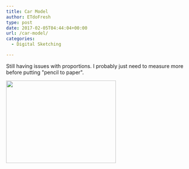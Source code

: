```yaml
---
title: Car Model
author: ETdoFresh
type: post
date: 2017-02-05T04:44:04+00:00
url: /car-model/
categories:
  - Digital Sketching

---
```

Still having issues with proportions. I probably just need to measure more before putting "pencil to paper".

[<img class="aligncenter size-medium wp-image-712" src="http://www.etdofresh.com/wp-content/uploads/2017/02/CarModel-300x225.png" alt="" width="300" height="225" srcset="http://localhost/wp-content/uploads/2017/02/CarModel-300x225.png 300w, http://localhost/wp-content/uploads/2017/02/CarModel-768x576.png 768w, http://localhost/wp-content/uploads/2017/02/CarModel-1024x768.png 1024w, http://localhost/wp-content/uploads/2017/02/CarModel-1200x900.png 1200w" sizes="(max-width: 300px) 100vw, 300px" />][1]

 [1]: http://www.etdofresh.com/wp-content/uploads/2017/02/CarModel.png